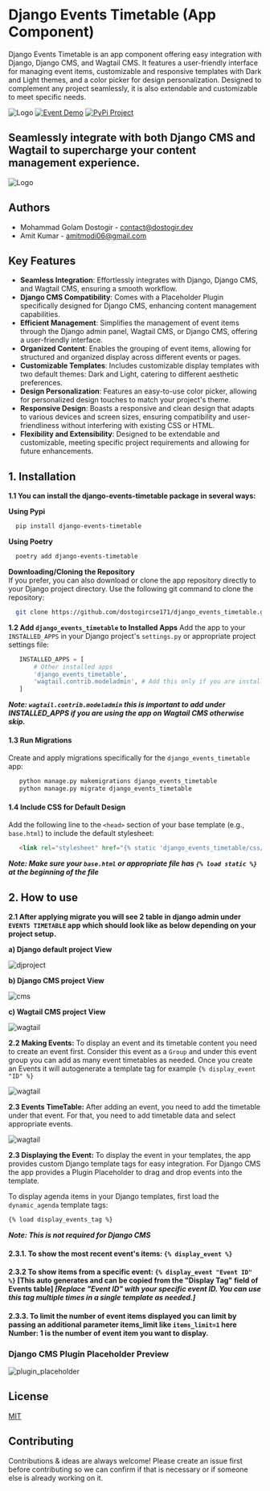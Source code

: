 
# Django Events Timetable (App Component)

Django Events Timetable is an app component offering easy integration with Django, Django CMS, and Wagtail CMS. It features a user-friendly interface for managing event items, customizable and responsive templates with Dark and Light themes, and a color picker for design personalization. Designed to complement any project seamlessly, it is also extendable and customizable to meet specific needs.

![Logo](https://i.ibb.co/vXV3Pfd/Screenshot-2024-01-20-at-1-17-15-am.png)
[![Event Demo](https://img.shields.io/badge/-Event%20Timetable%20Demo-blue?style=for-the-badge)](https://eventdemoapp-ceaa9c531c9c.herokuapp.com/)
[![PyPi Project](https://img.shields.io/badge/-PyPi%20Project-blue?style=for-the-badge&logo=pypi&logoColor=white)](https://pypi.org/project/django-events-timetable/)



## Seamlessly integrate with both Django CMS and Wagtail to supercharge your content management experience.
![Logo](https://miro.medium.com/v2/resize:fit:1400/format:webp/1*HrFLJCXTQrknxtdO2M6bMA.png)

## Authors
- Mohammad Golam Dostogir - [contact@dostogir.dev](mailto:contact@dostogir.dev)
- Amit Kumar - [amitmodi06@gmail.com](mailto:amitmodi06@gmail.com)

## Key Features

- **Seamless Integration**: Effortlessly integrates with Django, Django CMS, and Wagtail CMS, ensuring a smooth workflow.
- **Django CMS Compatibility**: Comes with a Placeholder Plugin specifically designed for Django CMS, enhancing content management capabilities.
- **Efficient Management**: Simplifies the management of event items through the Django admin panel, Wagtail CMS, or Django CMS, offering a user-friendly interface.
- **Organized Content**: Enables the grouping of event items, allowing for structured and organized display across different events or pages.
- **Customizable Templates**: Includes customizable display templates with two default themes: Dark and Light, catering to different aesthetic preferences.
- **Design Personalization**: Features an easy-to-use color picker, allowing for personalized design touches to match your project's theme.
- **Responsive Design**: Boasts a responsive and clean design that adapts to various devices and screen sizes, ensuring compatibility and user-friendliness without interfering with existing CSS or HTML.
- **Flexibility and Extensibility**: Designed to be extendable and customizable, meeting specific project requirements and allowing for future enhancements.


## 1. Installation
**1.1 You can install the django-events-timetable package in several ways:**

**Using Pypi**

```bash
  pip install django-events-timetable
```

**Using Poetry**

```bash
  poetry add django-events-timetable
```

**Downloading/Cloning the Repository**</br>
If you prefer, you can also download or clone the app repository directly to your Django project directory. Use the following git command to clone the repository:
```bash
  git clone https://github.com/dostogircse171/django_events_timetable.git
```

**1.2 Add `django_events_timetable` to Installed Apps**
Add the app to your `INSTALLED_APPS` in your Django project's `settings.py` or appropriate project settings file:
```python
   INSTALLED_APPS = [
       # Other installed apps
       'django_events_timetable',
       'wagtail.contrib.modeladmin', # Add this only if you are installing it for Wagtail CMS if not already there.
   ]
   ```
   ***Note: `wagtail.contrib.modeladmin` this is important to add under INSTALLED_APPS if you are using the app on Wagtail CMS otherwise skip.***

#### 1.3 Run Migrations
Create and apply migrations specifically for the `django_events_timetable` app:
```python
   python manage.py makemigrations django_events_timetable
   python manage.py migrate django_events_timetable
```

#### 1.4 Include CSS for Default Design
Add the following line to the `<head>` section of your base template (e.g., `base.html`) to include the default stylesheet:
```html
   <link rel="stylesheet" href="{% static 'django_events_timetable/css/styles.css' %}">
   ```
***Note: Make sure your `base.html` or appropriate file has `{% load static %}` at the beginning of the file***

## 2. How to use
**2.1 After applying migrate you will see 2 table in django admin under `EVENTS TIMETABLE` app which should look like as below depending on your project setup.**

**a) Django default project View**

![djproject](https://img001.prntscr.com/file/img001/9cvFshL9RgyXIgOrcdwNLQ.png)

**b) Django CMS project View**

![cms](https://img001.prntscr.com/file/img001/WiEpJ2X_RgW5RDwggNe7VA.png)

**c) Wagtail CMS project View**

![wagtail](https://img001.prntscr.com/file/img001/SDQ3ZlX-SSuXHIfNSLn2SA.png)

**2.2 Making Events:**
To display an event and its timetable content you need to create an event first. Consider this event as a `Group` and under this event group you can add as many event timetables as needed. Once you create an Events it will autogenerate a template tag for example `{% display_event "ID" %}` 

![wagtail](https://i.ibb.co/WggFkwV/events-model-demo.gif)

**2.3 Events TimeTable:**
After adding an event, you need to add the timetable under that event. For that, you need to add timetable data and select appropriate events.

![wagtail](https://i.ibb.co/5R4L0tj/timetable-model-demo.gif)

**2.3 Displaying the Event:** To display the event in your templates, the app provides custom Django template tags for easy integration. For Django CMS the app provides a Plugin Placeholder to drag and drop events into the template.

To display agenda items in your Django templates, first load the `dynamic_agenda` template tags: 
```html
{% load display_events_tag %}
```
***Note: This is not required for Django CMS***

#### 2.3.1. To show the most recent event's items: `{% display_event %}`
#### 2.3.2 To show items from a specific event: `{% display_event "Event ID" %}` [This auto generates and can be copied from the "Display Tag" field of Events table] ***[Replace "Event ID" with your specific event ID. You can use this tag multiple times in a single template as needed.]***

#### 2.3.3. To limit the number of event items displayed you can limit by passing  an additional parameter items_limit like `items_limit=1` here Number: 1 is the number of event item you want to display.

### Django CMS Plugin Placeholder Preview
![plugin_placeholder](https://i.ibb.co/bd4dSfd/cms-plugin.gif)

## License

[MIT](https://choosealicense.com/licenses/mit/)


## Contributing

Contributions & ideas are always welcome! Please create an issue first before contributing so we can confirm if that is necessary or if someone else is already working on it. 